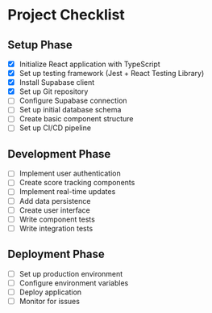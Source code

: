 # Project Checklist

## Setup Phase
- [x] Initialize React application with TypeScript
- [x] Set up testing framework (Jest + React Testing Library)
- [x] Install Supabase client
- [x] Set up Git repository
- [ ] Configure Supabase connection
- [ ] Set up initial database schema
- [ ] Create basic component structure
- [ ] Set up CI/CD pipeline

## Development Phase
- [ ] Implement user authentication
- [ ] Create score tracking components
- [ ] Implement real-time updates
- [ ] Add data persistence
- [ ] Create user interface
- [ ] Write component tests
- [ ] Write integration tests

## Deployment Phase
- [ ] Set up production environment
- [ ] Configure environment variables
- [ ] Deploy application
- [ ] Monitor for issues
